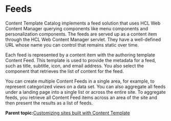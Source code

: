# Feeds 

Content Template Catalog implements a feed solution that uses HCL Web Content Manager querying components like menu components and personalization components. The feeds are served up as a content item through the HCL Web Content Manager servlet. They have a well-defined URL whose name you can control that remains static over time.

Each feed is represented by a content item with the authoring template Content Feed. This template is used to provide the metadata for a feed, such as title, subtitle, icon, and email address. You also select the component that retrieves the list of content for the feed.

You can create multiple Content Feeds in a single area, for example, to represent categorized views on a data set. You can also aggregate all feeds under a landing page into a single list or across the entire site. To aggregate feeds, you retrieve all Content Feed items across an area of the site and then present the results as a list of feeds.

**Parent topic:**[Customizing sites built with Content Template ](../ctc/ctc_design_custom.md)

